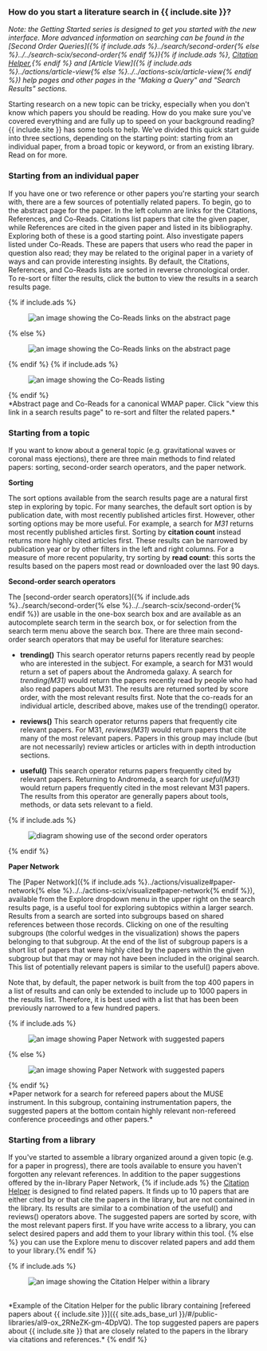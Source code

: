### How do you start a literature search in {{ include.site }}?

*Note: the Getting Started series is designed to get you started with the new interface. More advanced information on searching can be found in the [Second Order Queries]({% if include.ads %}../search/second-order{% else %}../../search-scix/second-order{% endif %}){% if include.ads %}, [Citation Helper](../libraries/citation-helper),{% endif %} and [Article View]({% if include.ads %}../actions/article-view{% else %}../../actions-scix/article-view{% endif %}) help pages and other pages in the "Making a Query" and "Search Results" sections.*

Starting research on a new topic can be tricky, especially when you
don't know which papers you should be reading. How do you make sure
you've covered everything and are fully up to speed on your background
reading? {{ include.site }} has some tools to help. We've divided this quick start
guide into three sections, depending on the starting point: starting
from an individual paper, from a broad topic or keyword, or from an
existing library. Read on for more.

### Starting from an individual paper

If you have one or two reference or other papers you're starting your
search with, there are a few sources of potentially related papers. To
begin, go to the abstract page for the paper. In the left column are
links for the Citations, References, and Co-Reads. Citations list
papers that cite the given paper, while References are cited in the
given paper and listed in its bibliography. Exploring both of these is
a good starting point. Also investigate papers listed under
Co-Reads. These are papers that users who read the paper in question
also read; they may be related to the original paper in a variety of
ways and can provide interesting insights. By default, the Citations,
References, and Co-Reads lists are sorted in reverse chronological
order. To re-sort or filter the results, click the button to view the
results in a search results page.

{% if include.ads %}<figure>
   <img src="/help/img/coreads_1.png"  class="img-responsive" alt="an
   image showing the Co-Reads links on the abstract page">
</figure>{% else %}<figure>
   <img src="/scixhelp/sciximg/scix-coreads_1.gif"  class="img-responsive" alt="an
   image showing the Co-Reads links on the abstract page">
</figure>{% endif %}
{% if include.ads %}<figure>
   <img src="/help/img/coreads_2.png"  class="img-responsive" alt="an
   image showing the Co-Reads listing">
   </figure>{% endif %}
   <br>
*Abstract page and Co-Reads for a canonical WMAP paper. Click "view
   this link in a search results page" to re-sort and filter the
   related papers.*

### Starting from a topic
If you want to know about a general topic (e.g. gravitational waves or
coronal mass ejections), there are three main methods to find related
papers: sorting, second-order search operators, and the paper network.

**Sorting**

The sort options available from the search results page are a natural
first step in exploring by topic. For many searches, the default sort
option is by publication date, with most recently published articles
first. However, other sorting options may be more useful. For example,
a search for *M31* returns most recently published articles
first. Sorting by **citation count** instead returns more highly cited
articles first. These results can be narrowed by publication year or
by other filters in the left and right columns. For a measure of more
recent popularity, try sorting by **read count**: this sorts the
results based on the papers most read or downloaded over the last 90
days.

**Second-order search operators**

The [second-order search operators]({% if include.ads %}../search/second-order{% else %}../../search-scix/second-order{% endif %}) are usable in the one-box
search box and are available as an autocomplete search term in the
search box, or for selection from the search term menu above the
search box. There are three main second-order search operators that
may be useful for literature searches:

* **trending()** This search operator returns papers recently read by
  people who are interested in the subject. For example, a search for
  M31 would return a set of papers about the Andromeda galaxy. A
  search for *trending(M31)* would return the papers recently read by
  people who had also read papers about M31. The results are returned
  sorted by score order, with the most relevant results first. Note
  that the co-reads for an individual article, described above, makes
  use of the trending() operator.

* **reviews()** This search operator returns papers that frequently
  cite relevant papers. For M31, *reviews(M31)* would return papers
  that cite many of the most relevant papers. Papers in this group may
  include (but are not necessarily) review articles or articles with
  in depth introduction sections.

* **useful()** This search operator returns papers frequently cited by
  relevant papers. Returning to Andromeda, a search for *useful(M31)*
  would return papers frequently cited in the most relevant M31
  papers. The results from this operator are generally papers about
  tools, methods, or data sets relevant to a field.

{% if include.ads %}<figure>
   <img src="/help/img/second-order.png"  class="img-responsive" alt="diagram showing use of the second order operators">
   </figure>{% endif %}
   <br>

**Paper Network**

The [Paper Network]({% if include.ads %}../actions/visualize#paper-network{% else %}../../actions-scix/visualize#paper-network{% endif %}), available from
the Explore dropdown menu in the upper right on the search results
page, is a useful tool for exploring subtopics within a larger
search. Results from a search are sorted into subgroups based on
shared references between those records. Clicking on one of the
resulting subgroups (the colorful wedges in the visualization) shows
the papers belonging to that subgroup. At the end of the list of
subgroup papers is a short list of papers that were highly cited by
the papers within the given subgroup but that may or may not have been
included in the original search. This list of potentially relevant
papers is similar to the useful() papers above.

Note that, by default, the paper network is built from the top 400
papers in a list of results and can only be extended to include up to
1000 papers in the results list. Therefore, it is best used with a
list that has been been previously narrowed to a few hundred papers.

{% if include.ads %}<figure>
   <img src="/help/img/paper-network-suggested-papers.png"  class="img-responsive" alt="an
   image showing Paper Network with suggested papers">
   </figure>{% else %}<figure>
   <img src="/scixhelp/sciximg/scix-paper-network-suggested-papers.png"  class="img-responsive" alt="an
   image showing Paper Network with suggested papers">
   </figure>{% endif %}
   <br>
*Paper network for a search for refereed papers about the MUSE
   instrument. In this subgroup, containing instrumentation papers,
   the suggested papers at the bottom contain highly relevant
   non-refereed conference proceedings and other papers.*

### Starting from a library

If you've started to assemble a library organized around a given topic
(e.g. for a paper in progress), there are tools available to ensure
you haven't forgotten any relevant references. In addition to the
paper suggestions offered by the in-library
Paper Network,
{% if include.ads %} the [Citation Helper](../libraries/citation-helper) is
designed to find related papers. It finds up to 10 papers that are
either cited by or that cite the papers in the library, but are not
contained in the library. Its results are similar to a combination of
the useful() and reviews() operators above. The suggested papers are
sorted by score, with the most relevant papers first. If you have
write access to a library, you can select desired papers and add them
to your library within this tool.
{% else %} you can use the Explore menu to discover related papers and add them to your library.{% endif %}

{% if include.ads %}
<figure>
   <img src="/help/img/citation-helper.png"  class="img-responsive" alt="an
   image showing the Citation Helper within a library">
   </figure>
   <br>
*Example of the Citation Helper for the public library containing [refereed papers about {{ include.site }}]({{ site.ads_base_url }}/#/public-libraries/aI9-ox_2RNeZK-gm-4DpVQ). The top suggested papers are papers about {{ include.site }} that are closely related to the papers in the library via citations and references.*
{% endif %}
